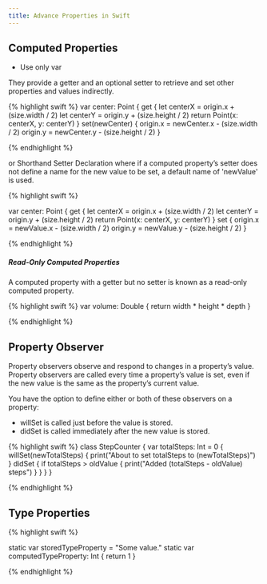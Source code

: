 ```yaml
---
title: Advance Properties in Swift
---
```


## Computed Properties
* Use only var

They provide a getter and an optional setter to retrieve and set other properties and values indirectly.

{% highlight swift %}
var center: Point {
        get {
            let centerX = origin.x + (size.width / 2)
            let centerY = origin.y + (size.height / 2)
            return Point(x: centerX, y: centerY)
        }
        set(newCenter) {
            origin.x = newCenter.x - (size.width / 2)
            origin.y = newCenter.y - (size.height / 2)
        }

{% endhighlight %}


or Shorthand Setter Declaration where if a computed property’s setter does not define a name for the new value to be set, a default name of 'newValue' is used.  

{% highlight swift %}

var center: Point {
        get {
            let centerX = origin.x + (size.width / 2)
            let centerY = origin.y + (size.height / 2)
            return Point(x: centerX, y: centerY)
        }
        set {
            origin.x = newValue.x - (size.width / 2)
            origin.y = newValue.y - (size.height / 2)
        }

{% endhighlight %}


##### Read-Only Computed Properties
A computed property with a getter but no setter is known as a read-only computed property.

{% highlight swift %}
var volume: Double {
        return width * height * depth
    }

{% endhighlight %}




## Property Observer

Property observers observe and respond to changes in a property’s value. Property observers are called every time a property’s value is set, even if the new value is the same as the property’s current value.


You have the option to define either or both of these observers on a property:

* willSet is called just before the value is stored.
* didSet is called immediately after the new value is stored.

{% highlight swift %}
class StepCounter {
    var totalSteps: Int = 0 {
        willSet(newTotalSteps) {
            print("About to set totalSteps to \(newTotalSteps)")
        }
        didSet {
            if totalSteps > oldValue  {
                print("Added \(totalSteps - oldValue) steps")
            }
        }
    }
}

{% endhighlight %}


## Type Properties

{% highlight swift %}

static var storedTypeProperty = "Some value."
    static var computedTypeProperty: Int {
        return 1
    }

{% endhighlight %}

